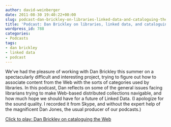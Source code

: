 ```yaml
---
author: david-weinberger
date: 2011-08-30 19:40:22+00:00
slug: podcast-dan-brickley-on-libraries-linked-data-and-cataloguing-the-web
title: 'Podcast: Dan Brickley on libraries, linked data, and cataloguing the Web'
wordpress_id: 788
categories:
- Podcasts
tags:
- dan brickley
- linked data
- podcast
---
```


We've had the pleasure of working with Dan Brickley this summer on a spectacularly difficult and interesting project, trying to figure out how to associate content from the Web with the sorts of categories used by libraries. In this podcast, Dan reflects on some of the general issues facing librarians trying to make Web-based distributed collections navigable, and how much hope we should have for a future of Linked Data. (I apologize for the sound quality. I recorded it from Skype, and without the expert help of the magnificent Dan Jones, the usual producer of our podcasts.)

[Click to play:  Dan Brickley on cataloguing the Web](http://librarylab.law.harvard.edu/blog/wp-content/uploads/2011/08/Dan_Brickley.mp3)
